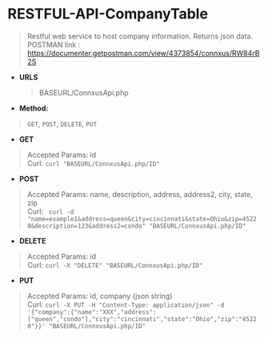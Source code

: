 # RESTFUL-API-CompanyTable

>Restful web service to host company information. Returns json data. <br>
POSTMAN link : https://documenter.getpostman.com/view/4373854/connxus/RW84rB2S
* **URLS**
  >BASEURL/ConnxusApi.php
* **Method:**
 > `GET`, `POST`, `DELETE`, `PUT`
* **GET**
>Accepted Params: id <br>
Curl: ```curl "BASEURL/ConnxusApi.php/ID"``` 

* **POST**
>Accepted Params: name, description, address, address2, city, state, zip <br>
Curl: ``` curl -d "name=example1&address=queen&city=cincinnati&state=Ohio&zip=45220&description=123&address2=condo" "BASEURL/ConnxusApi.php/ID"``` 
* **DELETE**
>Accepted Params: id <br>
Curl: ```curl -X "DELETE" "BASEURL/ConnxusApi.php/ID"``` 
* **PUT**
>Accepted Params: id, company (json string) <br>
Curl: ```curl -X PUT -H "Content-Type: application/json" -d '{"company":{"name":"XXX","address":["queen","condo"],"city":"cincinnati","state":"Ohio","zip":"45220"}}' "BASEURL/ConnxusApi.php/ID"```

